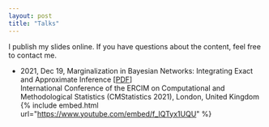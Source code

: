 ```yaml
---
layout: post
title: "Talks"
---
```


I publish my slides online. If you have questions about the content, feel free to contact me.



- 2021, Dec 19, Marginalization in Bayesian Networks: Integrating Exact and Approximate Inference [[PDF](https://nbviewer.org/github/fritzbayer/fritzbayer.github.io/blob/master/presentation_04_CMS2021.pdf)]  
  International Conference of the ERCIM on Computational and Methodological Statistics (CMStatistics 2021), London, United Kingdom  
  {% include embed.html url="https://www.youtube.com/embed/f_IQTyx1UQU" %}</div>
